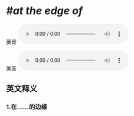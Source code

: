 # ***\#at the edge of*** 
英音
<audio src="./media/at the edge of1.aac" controls="controls"></audio>

美音
<audio src="./media/at the edge of2.aac" controls="controls"></audio>



  

英文释义
---
### 1.**在……的边缘**  


